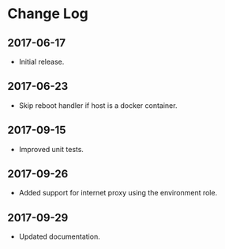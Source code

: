 # Change Log

## 2017-06-17

- Initial release.

## 2017-06-23

- Skip reboot handler if host is a docker container.

## 2017-09-15

- Improved unit tests.

## 2017-09-26

- Added support for internet proxy using the environment role.

## 2017-09-29

- Updated documentation.
